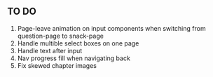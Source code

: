 ## TO DO
01. Page-leave animation on input components when switching from question-page to snack-page
02. Handle multible select boxes on one page
03. Handle text after input
04. Nav progress fill when navigating back
05. Fix skewed chapter images